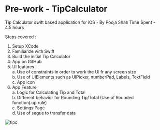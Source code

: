 # Pre-work - TipCalculator

Tip Calculator swift based application for iOS - By Pooja Shah
Time Spent - 4.5 hours

Steps covered :
1. Setup XCode
2. Familiarize with Swift
3. Build the initial Tip Calculator
4. App on GitHub
5. UI features -
<br>  a.  Use of constraints in order to work the UI fr any screen size
 <br> b.  Use of UIElements such as UIPicker, numberPad, Labels, TextField
 <br> c.  App icon
6. App Feature
 <br> a. Logic for Calculating Tip and Total
 <br> b. Different behavior for Rounding Tip/Total (Use of Rounded function(.up rule)
 <br> c. Settings Page
 <br> d. Use of segue to transfer data


![tipc](https://user-images.githubusercontent.com/18491653/29739687-b6a756e4-89f8-11e7-9af5-75fa7f3d5ab6.gif)
